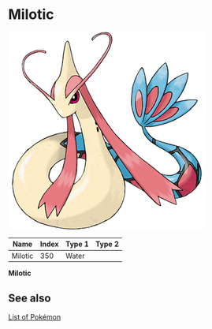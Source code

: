 # Milotic


![Milotic](images/350.png)

| **Name** | **Index** | **Type 1** | **Type 2** |
|----|----|----|----|
| Milotic | 350 | Water  |  |

**Milotic** 

## See also

[List of Pokémon](../pokemon.md)
